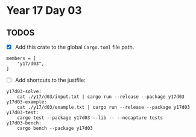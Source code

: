 # Year 17 Day 03

## TODOS

- [x] Add this crate to the global `Cargo.toml` file path.

```
members = [
    "y17/d03",
]
```

- [ ] Add shortcuts to the justfile:

```
y17d03-solve:
    cat ./y17/d03/input.txt | cargo run --release --package y17d03
y17d03-example:
    cat ./y17/d03/example.txt | cargo run --release --package y17d03
y17d03-test:
    cargo test --package y17d03 --lib -- --nocapture tests
y17d03-bench:
    cargo bench --package y17d03
```